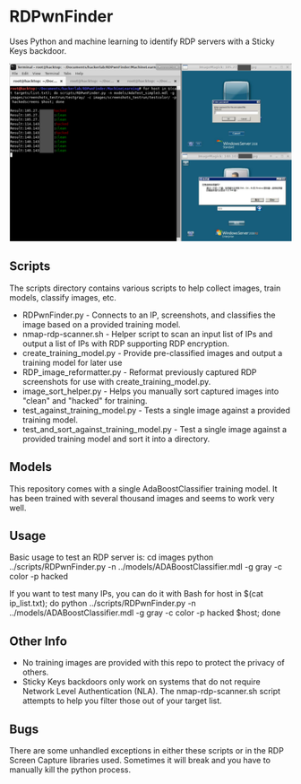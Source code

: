 # RDPwnFinder
Uses Python and machine learning to identify RDP servers with a Sticky Keys backdoor.

![Example Screenshot](/ExampleScreenshot.png)

## Scripts
The scripts directory contains various scripts to help collect images, train models, classify images, etc.
* RDPwnFinder.py - Connects to an IP, screenshots, and classifies the image based on a provided training model.
* nmap-rdp-scanner.sh - Helper script to scan an input list of IPs and output a list of IPs with RDP supporting RDP encryption.
* create_training_model.py - Provide pre-classified images and output a training model for later use
* RDP_image_reformatter.py - Reformat previously captured RDP screenshots for use with create_training_model.py.
* image_sort_helper.py - Helps you manually sort captured images into "clean" and "hacked" for training.
* test_against_training_model.py - Tests a single image against a provided training model.
* test_and_sort_against_training_model.py - Test a single image against a provided training model and sort it into a directory.

## Models
This repository comes with a single AdaBoostClassifier training model. It has been trained with several thousand images and seems to work very well.

## Usage
Basic usage to test an RDP server is:
    cd images
    python ../scripts/RDPwnFinder.py -n ../models/ADABoostClassifier.mdl -g gray -c color -p hacked <IP>

If you want to test many IPs, you can do it with Bash
for host in $(cat ip_list.txt); do python ../scripts/RDPwnFinder.py -n ../models/ADABoostClassifier.mdl -g gray -c color -p hacked $host; done

## Other Info
* No training images are provided with this repo to protect the privacy of others.
* Sticky Keys backdoors only work on systems that do not require Network Level Authentication (NLA). The nmap-rdp-scanner.sh script attempts to help you filter those out of your target list.

## Bugs
There are some unhandled exceptions in either these scripts or in the RDP Screen Capture libraries used. Sometimes it will break and you have to manually kill the python process.